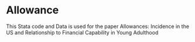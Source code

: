 # Allowance
This Stata code and Data is used for the paper Allowances: Incidence in the US and Relationship to Financial Capability in Young Adulthood
 
